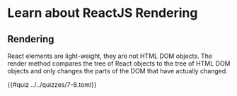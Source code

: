 # Learn about ReactJS Rendering

## Rendering
React elements are light-weight, they are not HTML DOM objects. The render method
compares the tree of React objects to the tree of HTML DOM objects and only changes
the parts of the DOM that have actually changed.

{{#quiz ../../quizzes/7-8.toml}}
